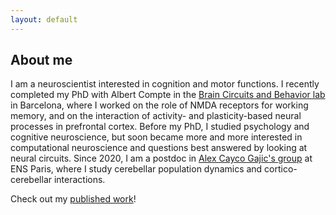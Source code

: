 ```yaml
---
layout: default
---
```


## About me

I am a neuroscientist interested in cognition and motor functions. I recently completed my PhD with Albert Compte in the [Brain Circuits and Behavior lab](https://braincircuitsbehavior.org/) in Barcelona, where I worked on the role of NMDA receptors for working memory, and on the interaction of activity- and plasticity-based neural processes in prefrontal cortex. Before my PhD, I studied psychology and cognitive neuroscience, but soon became more and more interested in computational neuroscience and questions best answered by looking at neural circuits. Since 2020, I am a postdoc in [Alex Cayco Gajic's group](https://sites.google.com/view/caycogajic/home) at ENS Paris, where I study cerebellar population dynamics and cortico-cerebellar interactions.

Check out my [published work](https://heikestein.github.io/publications/)!
